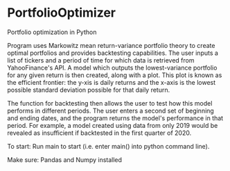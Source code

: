 # PortfolioOptimizer
Portfolio optimization in Python

Program uses Markowitz mean return-variance portfolio theory to create optimal portfolios and provides backtesting capabilities. The user inputs a list of tickers and a period of time for which data is retrieved from YahooFinance's API. A model which outputs the lowest-variance portfolio for any given return is then created, along with a plot. This plot is known as the efficient frontier: the y-xis is daily returns and the x-axis is the lowest possible standard deviation possible for that daily return.

The function for backtesting then allows the user to test how this model performs in different periods. The user enters a second set of beginning and ending dates, and the program returns the model's performance in that period. For example, a model created using data from only 2019 would be revealed as insufficient if backtested in the first quarter of 2020.




To start: Run main to start (i.e. enter main() into python command line).

Make sure: Pandas and Numpy installed

